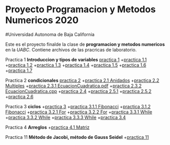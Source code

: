 # Proyecto Programacion y Metodos Numericos 2020
#Universidad Autonoma de Baja California

Este es el proyecto finalde la clase de **programacion y metodos numericos** en la _UABC_. Contiene archivos de las pracricas de laboratorio.

Practica 1 **Introduccion y tipos de variables**
[practica 1](https://github.com/IsmaelMedinaSa/ProyectoProg2doSem/blob/main/Practica%201/PRACTICA%201.pdf)
  +[practica 1.1](https://github.com/IsmaelMedinaSa/ProyectoProg2doSem/blob/main/Practica%201/Alistarse%20para%20dormir.pdf)
  +[practica 1.2](https://github.com/IsmaelMedinaSa/ProyectoProg2doSem/blob/main/Practica%201/Area%20y%20Perimetro.pdf)
  +[practica 1.3](https://github.com/IsmaelMedinaSa/ProyectoProg2doSem/blob/main/Practica%201/Encontrar%20un%20libro.pdf)
  +[practica 1.4](https://github.com/IsmaelMedinaSa/ProyectoProg2doSem/blob/main/Practica%201/Hamburguesa.pdf)
  +[practica 1.5](https://github.com/IsmaelMedinaSa/ProyectoProg2doSem/blob/main/Practica%201/suma%20de%202%20números%20enteros.pdf)
  +[practica 1.6](https://github.com/IsmaelMedinaSa/ProyectoProg2doSem/blob/main/Practica%201/alistarse%20para%20escuela.pdf)
  +[practica 1.7](https://github.com/IsmaelMedinaSa/ProyectoProg2doSem/blob/main/Practica%201/sacar%20la%20Hipotenusa.pdf)

Practica 2 **condicionales**
[practica 2](https://github.com/IsmaelMedinaSa/ProyectoProg2doSem/blob/main/Practica%202/Ismael%20Medina%20Saldivar%20Practica%202.pdf)
  +[practica 2.1 Anidados](https://github.com/IsmaelMedinaSa/ProyectoProg2doSem/blob/main/Practica%202/Condicionales%20anidados/Tasa.cpp)
  +[practica 2.2 Multiples](https://github.com/IsmaelMedinaSa/ProyectoProg2doSem/blob/main/Practica%202/Condicionales%20multiples/main%20(6).cpp)
  +[practica 2.3.1 EcuacionCuadratica.pdf](https://github.com/IsmaelMedinaSa/ProyectoProg2doSem/blob/main/Practica%202/Ecuacion%20cuadratica/Ecuacion%20cuadratica.pdf)
  +[practica 2.3.2 EcuacionCuadratica.cpp](https://github.com/IsmaelMedinaSa/ProyectoProg2doSem/commit/ff71c85ae844a3ee53d1f6fff74e02ed2cd7bed0)
  +[practica 2.4](https://github.com/IsmaelMedinaSa/ProyectoProg2doSem/blob/main/Practica%202/IMC/main%20(5).cpp) 
  +[practica 2.5.1](https://github.com/IsmaelMedinaSa/ProyectoProg2doSem/blob/main/Practica%202/edades/Edades.cpp)
  +[practica 2.5.2](https://github.com/IsmaelMedinaSa/ProyectoProg2doSem/blob/main/Practica%202/edades/Edades.pdf)
  +[practica 2.6](https://github.com/IsmaelMedinaSa/ProyectoProg2doSem/blob/main/Practica%202/par%20e%20inpar.pdf)

Practica 3 **ciclos**
  +[practica 3](https://github.com/IsmaelMedinaSa/ProyectoProg2doSem/blob/main/Practica%203/Ismael%20Medina%20Saldivar%20Practica%203.pdf)
  +[practica 3.1.1 Fibonacci](https://github.com/IsmaelMedinaSa/ProyectoProg2doSem/blob/main/Practica%203/Fibonacci/FibonacciA.cpp)
  +[practica 3.1.2 Fibonacci](https://github.com/IsmaelMedinaSa/ProyectoProg2doSem/blob/main/Practica%203/Fibonacci/FibonacciB.cpp)
  +[practica 3.2.1 For](https://github.com/IsmaelMedinaSa/ProyectoProg2doSem/blob/main/Practica%203/For/ForD.cpp)
  +[practica 3.2.2 For](https://github.com/IsmaelMedinaSa/ProyectoProg2doSem/blob/main/Practica%203/For/ForE.cpp)
  +[practica 3.3.1 While](https://github.com/IsmaelMedinaSa/ProyectoProg2doSem/blob/main/Practica%203/while/whileA.cpp)
  +[practica 3.3.2 While](https://github.com/IsmaelMedinaSa/ProyectoProg2doSem/blob/main/Practica%203/while/whileB.cpp)
  +[practica 3.3.3 While](https://github.com/IsmaelMedinaSa/ProyectoProg2doSem/blob/main/Practica%203/while/whileC.cpp)
  +[practica 3.4](https://github.com/IsmaelMedinaSa/ProyectoProg2doSem/blob/main/Practica%203/Binario.cpp)
  
Practica 4 **Arreglos**
  +[practica 4.1 Matriz](https://github.com/IsmaelMedinaSa/ProyectoProg2doSem/blob/main/Practica%204/2Matrices%5B6%5D%5B10%5D.cpp)
  
Practica 11 **Método de Jacobi, método de Gauss Seidel**
  +[practica 11](https://github.com/IsmaelMedinaSa/ProyectoProg2doSem/blob/main/PRÁCTICA%20%2311.pdf)
